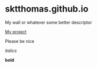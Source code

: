 # sktthomas.github.io
My wall or whatever some better descriptor


[My project](skttomas.github.io)

Please be nice

*italics*

**bold**


